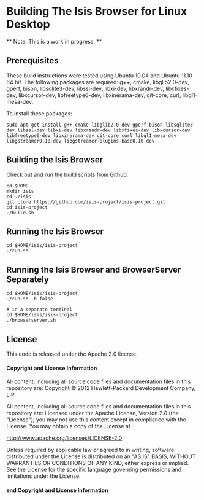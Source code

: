 # Building The Isis Browser for Linux Desktop

** Note: This is a work in progress. **

## Prerequisites

These build instructions were tested using Ubuntu 10.04 and Ubuntu 11.10 64 bit. The following packages are required: g++, cmake, libglib2.0-dev, gperf, bison, libsqlite3-dev, libssl-dev, libxi-dev, libxrandr-dev, libxfixes-dev, libxcursor-dev, libfreetype6-dev, libxinerama-dev, git-core, curl, libgl1-mesa-dev.

To install these packages:

    sudo apt-get install g++ cmake libglib2.0-dev gperf bison libsqlite3-dev libssl-dev libxi-dev libxrandr-dev libxfixes-dev libxcursor-dev libfreetype6-dev libxinerama-dev git-core curl libgl1-mesa-dev libgstreamer0.10-dev libgstreamer-plugins-base0.10-dev

## Building the Isis Browser

Check out and run the build scripts from Github.

    cd $HOME
    mkdir isis
    cd ./isis
    git clone https://github.com/isis-project/isis-project.git
    cd isis-project
    ./build.sh 

## Running the Isis Browser

    cd $HOME/isis/isis-project
    ./run.sh

## Running the Isis Browser and BrowserServer Separately

    cd $HOME/isis/isis-project
    ./run.sh -b false

    # in a separate terminal
    cd $HOME/isis/isis-project
    ./browserserver.sh

License
-------
This code is released under the Apache 2.0 license.

#### Copyright and License Information

All content, including all source code files and documentation files in this repository are:
Copyright &copy; 2012 Hewlett-Packard Development Company, L.P.

All content, including all source code files and documentation files in this repository are:
Licensed under the Apache License, Version 2.0 (the "License");
you may not use this content except in compliance with the License.
You may obtain a copy of the License at

http://www.apache.org/licenses/LICENSE-2.0

Unless required by applicable law or agreed to in writing, software
distributed under the License is distributed on an "AS IS" BASIS,
WITHOUT WARRANTIES OR CONDITIONS OF ANY KIND, either express or implied.
See the License for the specific language governing permissions and
limitations under the License.

#### end Copyright and License Information
